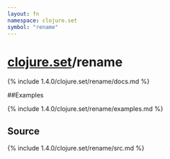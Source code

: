 ```yaml
---
layout: fn
namespace: clojure.set
symbol: "rename"
---
```


# [clojure.set](../)/rename

{% include 1.4.0/clojure.set/rename/docs.md %}

##Examples

{% include 1.4.0/clojure.set/rename/examples.md %}
## Source
{% include 1.4.0/clojure.set/rename/src.md %}

